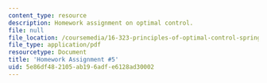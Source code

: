```yaml
---
content_type: resource
description: Homework assignment on optimal control.
file: null
file_location: /coursemedia/16-323-principles-of-optimal-control-spring-2008/5e86df482105ab196adfe6128ad30002_assn5.pdf
file_type: application/pdf
resourcetype: Document
title: 'Homework Assignment #5'
uid: 5e86df48-2105-ab19-6adf-e6128ad30002
---
```

